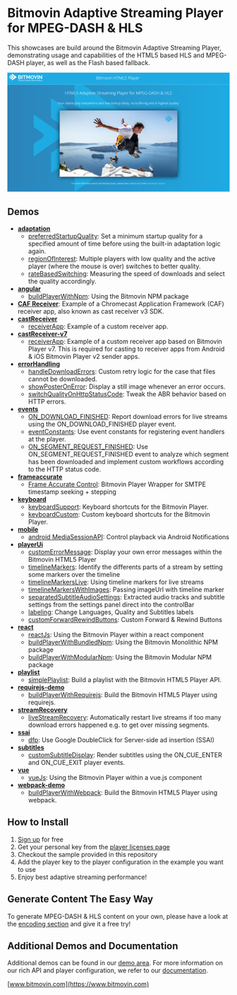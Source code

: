 # Bitmovin Adaptive Streaming Player for MPEG-DASH & HLS
This showcases are build around the Bitmovin Adaptive Streaming Player, demonstrating usage and capabilities of the HTML5 based HLS and MPEG-DASH player, as well as the Flash based fallback.

![Bitmovin Player Demo](images/background.png?style=centerme "Bitmovin HTML5 Player Demo Page")

## Demos
* [**adaptation**](adaptation/)
    * [preferredStartupQuality](adaptation/preferredStartupQuality.js): Set a minimum startup quality for a specified amount of time before using the built-in adaptation logic again.
    * [regionOfInterest](adaptation/regionOfInterest.html): Multiple players with low quality and the active player (where the mouse is over) switches to better quality.
    * [rateBasedSwitching](adaptation/rateBasedSwitching.js): Measuring the speed of downloads and select the quality accordingly.
* [**angular**](angular/)
    * [buildPlayerWithNpm](angular/src/app/bitmovin-player/bitmovin-player.component.ts): Using the Bitmovin NPM package
* [**CAF Receiver**](https://github.com/bitmovin/bitmovin-player-caf-receiver): Example of a Chromecast Application Framework (CAF) receiver app, also known as cast receiver v3 SDK.
* [**castReceiver**](castReceiver/)
    * [receiverApp](castReceiver/receiverApp.html): Example of a custom receiver app.
* [**castReceiver-v7**](castReceiver/)
    * [receiverApp](castReceiver-v7/receiverApp.html): Example of a custom receiver app based on Bitmovin Player v7. This is required for casting to receiver apps from Android & iOS Bitmovin Player v2 sender apps.
* [**errorHandling**](errorhandling/)
    * [handleDownloadErrors](errorhandling/handleDownloadErrors.html): Custom retry logic for the case that files cannot be downloaded.
    * [showPosterOnError](errorhandling/showPosterOnError.html): Display a still image whenever an error occurs.
    * [switchQualityOnHttpStatusCode](errorhandling/switchQualityOnHttpStatusCode.html): Tweak the ABR behavior based on HTTP errors.
* [**events**](events/)
    * [ON_DOWNLOAD_FINISHED](events/onDownloadFinished.html): Report download errors for live streams using the ON_DOWNLOAD_FINISHED player event.
    * [eventConstants](events/eventConstants.html): Use event constants for registering event handlers at the player.
    * [ON_SEGMENT_REQUEST_FINISHED](events/onSegmentRequestFinished.html): Use ON_SEGMENT_REQUEST_FINISHED event to analyze which segment has been downloaded and implement custom workflows according to the HTTP status code.
* [**frameaccurate**](frameaccurate/)
    * [Frame Accurate Control](frameaccurate/js/FrameAccurateControls.ts): Bitmovin Player Wrapper for SMTPE timestamp seeking + stepping
* [**keyboard**](keyboard/)
   * [keyboardSupport](keyboard/keyboardSupport.html): Keyboard shortcuts for the Bitmovin Player.
   * [keyboardCustom](keyboard/keyboardCustom.html): Custom keyboard shortcuts for the Bitmovin Player.
* [**mobile**](mobile/)
   * [android MediaSessionAPI](mobile/androidMediaSessionAPI.html): Control playback via Android Notifications
* [**playerUi**](playerUi/)
   * [customErrorMessage](playerUi/customErrorMessage.html): Display your own error messages within the Bitmovin HTML5 Player
   * [timelineMarkers](playerUi/timelineMarkers.html): Identify the differents parts of a stream by setting some markers over the timeline
   * [timelineMarkersLive](playerUi/timelineMarkersLive.html): Using timeline markers for live streams
   * [timelineMarkersWithImages](playerUi/timelineMarkersWithImages.html): Passing imageUrl with timeline marker
   * [separatedSubtitleAudioSettings](playerUi/separatedAudioSubtitleSettings.html): Extracted audio tracks and subtitle settings from the settings panel direct into the controlBar
   * [labeling](playerUi/labeling.html): Change Languages, Quality and Subtitles labels
   * [customForwardRewindButtons](playerUi/customForwardRewindButtons.html): Custom Forward & Rewind Buttons
* [**react**](react/)
    * [reactJs](react/reactjs.html): Using the Bitmovin Player within a react component
    * [buildPlayerWithBundledNpm](react/bundled-player/src/bitmovinPlayer.js): Using the Bitmovin Monolithic NPM package
    * [buildPlayerWithModularNpm](react/modular-player/src/bitmovinPlayer.js): Using the Bitmovin Modular NPM package
* [**playlist**](playlist/)
    * [simplePlaylist](playlist/simplePlaylist.html): Build a playlist with the Bitmovin HTML5 Player API.
* [**requirejs-demo**](requirejs-demo/)
    * [buildPlayerWithRequirejs](requirejs-demo/buildPlayerWithRequirejs.html): Build the Bitmovin HTML5 Player using requirejs.
* [**streamRecovery**](streamRecovery/)
    * [liveStreamRecovery](streamRecovery/liveStreamRecovery.js): Automatically restart live streams if too many download errors happened e.g. to get over missing segments.
* [**ssai**](ssai/)
    * [dfp](ssai/dfp/): Use Google DoubleClick for Server-side ad insertion (SSAI)
* [**subtitles**](subtitles/)
    * [customSubtitleDisplay](subtitles/customSubtitleDisplay.js): Render subtitles using the ON_CUE_ENTER and ON_CUE_EXIT player events.
* [**vue**](vue)
    * [vueJs](vue/vuejs.html): Using the Bitmovin Player within a vue.js component
* [**webpack-demo**](webpack-demo/)
    * [buildPlayerWithWebpack](webpack-demo/buildPlayerWithWebpack.html): Build the Bitmovin HTML5 Player using webpack.

## How to Install

1. [Sign up](https://bitmovin.com/dashboard/signup) for free
2. Get your personal key from the [player licenses page](https://bitmovin.com/dashboard/player/licenses/)
3. Checkout the sample provided in this repository
4. Add the player key to the player configuration in the example you want to use
5. Enjoy best adaptive streaming performance!

## Generate Content The Easy Way

To generate MPEG-DASH & HLS content on your own, please have a look at the [encoding section](https://bitmovin.com/docs/encoding) and give it a free try!

## Additional Demos and Documentation

Additional demos can be found in our [demo area](https://bitmovin.com/demos/). For more information on our rich API and player configuration, we refer to our [documentation](https://bitmovin.com/docs/player).

[www.bitmovin.com](https://www.bitmovin.com)<br>
